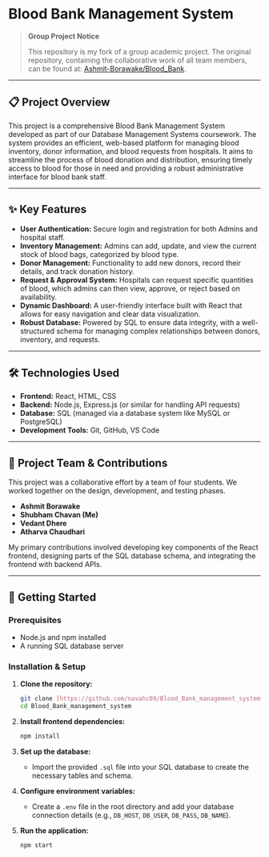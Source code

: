 # Blood Bank Management System

> **Group Project Notice**
>
> This repository is my fork of a group academic project. The original repository, containing the collaborative work of all team members, can be found at: [Ashmit-Borawake/Blood_Bank](https://github.com/Ashmit-Borawake/Blood_Bank).

---

## 📋 Project Overview

This project is a comprehensive Blood Bank Management System developed as part of our Database Management Systems coursework. The system provides an efficient, web-based platform for managing blood inventory, donor information, and blood requests from hospitals. It aims to streamline the process of blood donation and distribution, ensuring timely access to blood for those in need and providing a robust administrative interface for blood bank staff.

---

## ✨ Key Features

* **User Authentication:** Secure login and registration for both Admins and hospital staff.
* **Inventory Management:** Admins can add, update, and view the current stock of blood bags, categorized by blood type.
* **Donor Management:** Functionality to add new donors, record their details, and track donation history.
* **Request & Approval System:** Hospitals can request specific quantities of blood, which admins can then view, approve, or reject based on availability.
* **Dynamic Dashboard:** A user-friendly interface built with React that allows for easy navigation and clear data visualization.
* **Robust Database:** Powered by SQL to ensure data integrity, with a well-structured schema for managing complex relationships between donors, inventory, and requests.

---

## 🛠️ Technologies Used

* **Frontend:** React, HTML, CSS
* **Backend:** Node.js, Express.js (or similar for handling API requests)
* **Database:** SQL (managed via a database system like MySQL or PostgreSQL)
* **Development Tools:** Git, GitHub, VS Code

---

## 🤝 Project Team & Contributions

This project was a collaborative effort by a team of four students. We worked together on the design, development, and testing phases.

* **Ashmit Borawake**
* **Shubham Chavan (Me)**
* **Vedant Dhere**
* **Atharva Chaudhari**

My primary contributions involved developing key components of the React frontend, designing parts of the SQL database schema, and integrating the frontend with backend APIs.

---

## 🚀 Getting Started

### Prerequisites

* Node.js and npm installed
* A running SQL database server

### Installation & Setup

1.  **Clone the repository:**
    ```sh
    git clone [https://github.com/navahc09/Blood_Bank_management_system.git](https://github.com/navahc09/Blood_Bank_management_system.git)
    cd Blood_Bank_management_system
    ```

2.  **Install frontend dependencies:**
    ```sh
    npm install
    ```

3.  **Set up the database:**
    * Import the provided `.sql` file into your SQL database to create the necessary tables and schema.

4.  **Configure environment variables:**
    * Create a `.env` file in the root directory and add your database connection details (e.g., `DB_HOST`, `DB_USER`, `DB_PASS`, `DB_NAME`).

5.  **Run the application:**
    ```sh
    npm start
    ```
